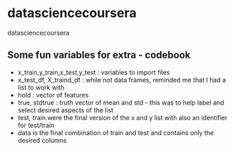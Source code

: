 # datasciencecoursera
datasciencecoursera

## Some fun variables for extra - codebook
- x_train,y_train,x_test,y_test : variables to import files
- x_test_df, X_traind_df : while not data frames, reminded me that I had a list to work with
- hold : vector of features 
- true, stdtrue : truth vector of mean and std - this was to help label and select desired aspects of the list
- test, train were the final version of the x and y list with also an identifier for test/train
- data is the final combination of train and test and contains only the desired columns
